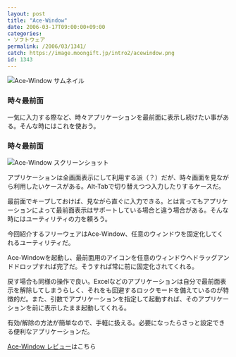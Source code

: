 ```yaml
---
layout: post
title: "Ace-Window"
date: 2006-03-17T09:00:00+09:00
categories:
- ソフトウェア
permalink: /2006/03/1341/
catch: https://image.moongift.jp/intro2/acewindow.png
id: 1343
---
```

 ![Ace-Window サムネイル](https://image.moongift.jp/intro2/acewindow.t.png "Ace-Window サムネイル")
  

### 時々最前面
  
一気に入力する際など、時々アプリケーションを最前面に表示し続けたい事がある。そんな時にはこれを使おう。  
<!--more-->  

### 時々最前面
  

![Ace-Window スクリーンショット](https://image.moongift.jp/intro2/acewindow.png "Ace-Window スクリーンショット")

  

アプリケーションは全画面表示にして利用する派（？）だが、時々画面を見ながら利用したいケースがある。Alt-Tabで切り替えつつ入力したりするケースだ。

  

最前面でキープしておけば、見ながら直ぐに入力できる。とは言ってもアプリケーションによって最前面表示はサポートしている場合と違う場合がある。そんな時にはユーティリティの力を頼ろう。

  

今回紹介するフリーウェアはAce-Window、任意のウィンドウを固定化してくれるユーティリティだ。

  

Ace-Windowを起動し、最前面用のアイコンを任意のウィンドウへドラッグアンドドロップすれば完了だ。そうすれば常に前に固定化されてくれる。

  

戻す場合も同様の操作で良い。Excelなどのアプリケーションは自分で最前面表示を解除してしまうらしく、それをも回避するロックモードを備えているのが特徴的だ。また、引数でアプリケーションを指定して起動すれば、そのアプリケーションを前に表示したまま起動してくれる。

  

有効/解除の方法が簡単なので、手軽に扱える。必要になったらさっと設定できる便利なアプリケーションだ。

  

[Ace-Window レビュー](http://fw.moongift.jp/review/i-1351.html)はこちら

